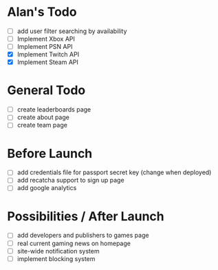 # Alan's Todo
- [ ] add user filter searching by availability
- [ ] Implement Xbox API
- [ ] Implement PSN API
- [X] Implement Twitch API
- [X] Implement Steam API

# General Todo
- [ ] create leaderboards page
- [ ] create about page
- [ ] create team page

# Before Launch
- [ ] add credentials file for passport secret key (change when deployed)
- [ ] add recatcha support to sign up page
- [ ] add google analytics

# Possibilities / After Launch
- [ ] add developers and publishers to games page
- [ ] real current gaming news on homepage
- [ ] site-wide notification system
- [ ] implement blocking system
